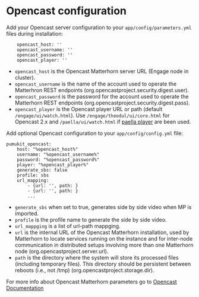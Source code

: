 Opencast configuration
======================

Add your Opencast server configuration to your `app/config/parameters.yml` files during installation:

```
    opencast_host: ''
    opencast_username: ''
    opencast_password: ''
    opencast_player: ''
```

   - `opencast_host` is the Opencast Matterhorn server URL (Engage node in cluster).
   - `opencast_username` is the name of the account used to operate the Matterhron REST endpoints (org.opencastproject.security.digest.user).
   - `opencast_password` is the password for the account used to operate the Matterhorn REST endpoints (org.opencastproject.security.digest.pass).
   - `opencast_player` is the Opencast player URL or path (default `/engage/ui/watch.html`). Use `/engage/theodul/ui/core.html` for Opencast 2.x and `/paella/ui/watch.html` if [paella player](http://paellaplayer.upv.es/) are been used.


Add optional Opencast configuration to your `app/config/config.yml` file:

```
pumukit_opencast:
    host: "%opencast_host%"
    username: "%opencast_username%"
    password: "%opencast_password%"
    player: "%opencast_player%"
    generate_sbs: false
    profile: sbs
    url_mapping:
        - {url: '', path: }
        - {url: '', path: }
        ...
```

   - `generate_sbs` when set to true, generates side by side video when MP is imported.
   - `profile` is the profile name to generate the side by side video.
   - `url_mappging` is a list of url-path mappging.
   - `url` is the internal URL of the Opencast Matterhorn installation, used by Matterhorn to locate services running on the instance and for inter-node communication in distributed setups involving more than one Matterhorn node (org.opencastproject.server.url).
   - `path` is the directory where the system will store its processed files (including temporary files). This directory should be persistent between reboots (i.e., not /tmp) (org.opencastproject.storage.dir).

For more info about Opencast Matterhorn parameters go to [Opencast Documentation](https://bitbucket.org/opencast-community/matterhorn/src/d9890525acc0c14ee20b2523da4873551c6a91f2/etc/config.properties?at=master)